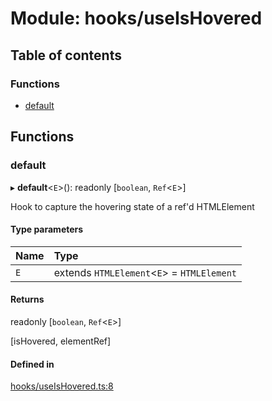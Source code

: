 # Module: hooks/useIsHovered

## Table of contents

### Functions

- [default](../wiki/hooks.useIsHovered#default)

## Functions

### default

▸ **default**<`E`\>(): readonly [`boolean`, `Ref`<`E`\>]

Hook to capture the hovering state of a ref'd HTMLElement

#### Type parameters

| Name | Type |
| :------ | :------ |
| `E` | extends `HTMLElement`<`E`\> = `HTMLElement` |

#### Returns

readonly [`boolean`, `Ref`<`E`\>]

[isHovered, elementRef]

#### Defined in

[hooks/useIsHovered.ts:8](https://github.com/tristanjohnson849/react-controlled-animations/blob/ea03579/src/hooks/useIsHovered.ts#L8)
